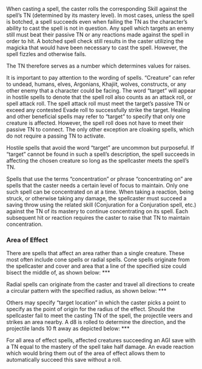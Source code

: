 When casting a spell, the caster rolls the corresponding Skill against the spell’s TN (determined by its mastery level). In most cases, unless the spell is botched, a spell succeeds even when failing the TN as the character’s ability to cast the spell is not in question. Any spell which targets an enemy still must beat their passive TN or any reactions made against the spell in order to hit. A botched spell check still results in the caster utilizing the magicka that would have been necessary to cast the spell. However, the spell fizzles and otherwise fails.  
  
The TN therefore serves as a number which determines values for raises.

It is important to pay attention to the wording of spells. “Creature” can refer to undead, humans, elves, Argonians, Khajiit, wolves, constructs, or any other enemy that a character could be facing. The word “target” will appear in hostile spells to denote that the spell roll also counts as an attack roll, or spell attack roll. The spell attack roll must meet the target’s passive TN or exceed any contested Evade roll to successfully strike the target. Healing and other beneficial spells may refer to “target” to specify that only one creature is affected. However, the spell roll does not have to meet their passive TN to connect. The only other exception are cloaking spells, which do not require a passing TN to activate.

Hostile spells that avoid the word “target” are uncommon but purposeful. If “target” cannot be found in such a spell’s description, the spell succeeds in affecting the chosen creature so long as the spellcaster meets the spell’s TN.

Spells that use the terms “concentration” or phrase “concentrating on” are spells that the caster needs a certain level of focus to maintain. Only one such spell can be concentrated on at a time. When taking a reaction, being struck, or otherwise taking any damage, the spellcaster must succeed a saving throw using the related skill (Conjuration for a Conjuration spell, etc.) against the TN of its mastery to continue concentrating on its spell. Each subsequent hit or reaction requires the caster to raise that TN to maintain concentration.

### Area of Effect

There are spells that affect an area rather than a single creature. These most often include cone spells or radial spells. Cone spells originate from the spellcaster and cover and area that a line of the specified size could bisect the middle of, as shown below: ***

Radial spells can originate from the caster and travel all directions to create a circular pattern with the specified radius, as shown below: ***

Others may specify “target location” in which the caster picks a point to specify as the point of origin for the radius of the effect. Should the spellcaster fail to meet the casting TN of the spell, the projectile veers and strikes an area nearby. A d8 is rolled to determine the direction, and the projectile lands 10 ft away as depicted below: ***

For all area of effect spells, affected creatures succeeding an AGI save with a TN equal to the mastery of the spell take half damage. An evade reaction which would bring them out of the area of effect allows them to automatically succeed this save without a roll.